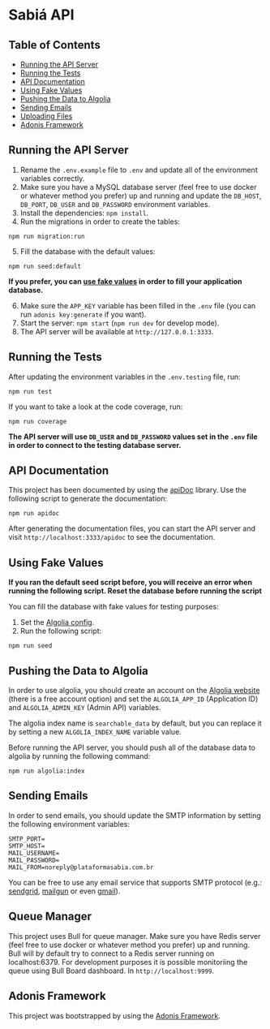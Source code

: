 # Sabiá API

## Table of Contents

- [Running the API Server](#running-the-api-server)
- [Running the Tests](#running-the-tests)
- [API Documentation](#api-documentation)
- [Using Fake Values](#using-fake-values)
- [Pushing the Data to Algolia](#pushing-the-data-to-algolia)
- [Sending Emails](#sending-emails)
- [Uploading Files](#uploading-files)
- [Adonis Framework](#adonis-framework)

## Running the API Server

1. Rename the `.env.example` file to `.env` and update all of the environment variables correctly.
2. Make sure you have a MySQL database server (feel free to use docker or whatever method you prefer) up and running and update the `DB_HOST`, `DB_PORT`, `DB_USER` and `DB_PASSWORD` environment variables.
3. Install the dependencies: `npm install`.
4. Run the migrations in order to create the tables:
```
npm run migration:run
```
5. Fill the database with the default values:
```
npm run seed:default
```

**If you prefer, you can [use fake values](#using-fake-values) in order to fill your application database.**

6. Make sure the `APP_KEY` variable has been filled in the `.env` file (you can run `adonis key:generate` if you want).
7. Start the server: `npm start` (`npm run dev` for develop mode).
8. The API server will be available at `http://127.0.0.1:3333`.

## Running the Tests

After updating the environment variables in the `.env.testing` file, run:
```
npm run test
```

If you want to take a look at the code coverage, run:

```
npm run coverage
```

**The API server will use `DB_USER` and `DB_PASSWORD` values set in the `.env` file in order to connect to the testing database server.**

## API Documentation

This project has been documented by using the [apiDoc](https://apidocjs.com/) library. Use the following script to generate the documentation:
```
npm run apidoc
```
After generating the documentation files, you can start the API server and visit `http://localhost:3333/apidoc` to see the documentation.

## Using Fake Values

**If you ran the default seed script before, you will receive an error when running the following script. Reset the database before running the script**

You can fill the database with fake values for testing purposes:
1. Set the [Algolia config](#pushing-the-data-to-algolia).
2. Run the following script:
```
npm run seed
```

## Pushing the Data to Algolia

In order to use algolia, you should create an account on the [Algolia website](https://www.algolia) (there is a free account option) and set the `ALGOLIA_APP_ID` (Application ID) and `ALGOLIA_ADMIN_KEY` (Admin API) variables.

The algolia index name is `searchable_data` by default, but you can replace it by setting a new `ALGOLIA_INDEX_NAME` variable value.

Before running the API server, you should push all of the database data to algolia by running the following command:
```
npm run algolia:index
```

## Sending Emails

In order to send emails, you should update the SMTP information by setting the following environment variables:

```
SMTP_PORT=
SMTP_HOST=
MAIL_USERNAME=
MAIL_PASSWORD=
MAIL_FROM=noreply@plataformasabia.com.br
```

You can be free to use any email service that supports SMTP protocol (e.g.: [sendgrid](https://sendgrid.com/), [mailgun](https://www.mailgun.com/) or even [gmail](https://www.google.com/intl/pt/gmail/about/#)).

## Queue Manager

This project uses Bull for queue manager. Make sure you have Redis server (feel free to use docker or whatever method you prefer) up and running. Bull will by default try to connect to a Redis server running on localhost:6379. For development purposes it is possible monitoriing the queue using Bull Board dashboard. In `http://localhost:9999`.

## Adonis Framework

This project was bootstrapped by using the [Adonis Framework](https://adonisjs.com/docs/4.1/installation).